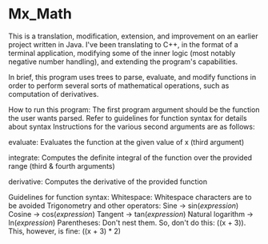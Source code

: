 # Mx_Math
This is a translation, modification, extension, and improvement on an earlier project written in Java. I've been translating to C++, in the format of a terminal application, modifying some of the inner logic (most notably negative number handling), and extending the program's capabilities.

In brief, this program uses trees to parse, evaluate, and modify functions in order to perform several sorts of mathematical operations, such as computation of derivatives.

How to run this program:
The first program argument should be the function the user wants parsed. Refer to guidelines for function syntax for details about syntax
Instructions for the various second arguments are as follows:

evaluate: Evaluates the function at the given value of x (third argument)

integrate: Computes the definite integral of the function over the provided range (third & fourth arguments)

derivative: Computes the derivative of the provided function

Guidelines for function syntax:
Whitespace: Whitespace characters are to be avoided
Trigonometry and other operators:
Sine -> sin(*expression*)
Cosine -> cos(*expression*)
Tangent -> tan(*expression*)
Natural logarithm -> ln(*expression*)
Parentheses: Don't nest them. So, don't do this: ((x + 3)). This, however, is fine: ((x + 3) * 2)